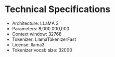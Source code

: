 # Technical Specifications

- Architecture: LLaMA 3
- Parameters: 8,000,000,000
- Context window: 32768
- Tokenizer: LlamaTokenizerFast
- License: llama3
- Tokenizer vocab size: 32000